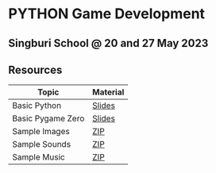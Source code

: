 # PYTHON Game Development

## Singburi School @ 20 and 27 May 2023

## Resources

| Topic | Material       |
|-------|----------------|
| Basic Python | [Slides](./resources/basic_pyhton_slides.pdf)   |
| Basic Pygame Zero | [Slides]((./resources/pgz_slides.pdf)) |
| Sample Images | [ZIP](./resources/images.zip) |
| Sample Sounds | [ZIP](./resources/sounds.zip) |
| Sample Music  | [ZIP](./resources/music.zip) |
 
